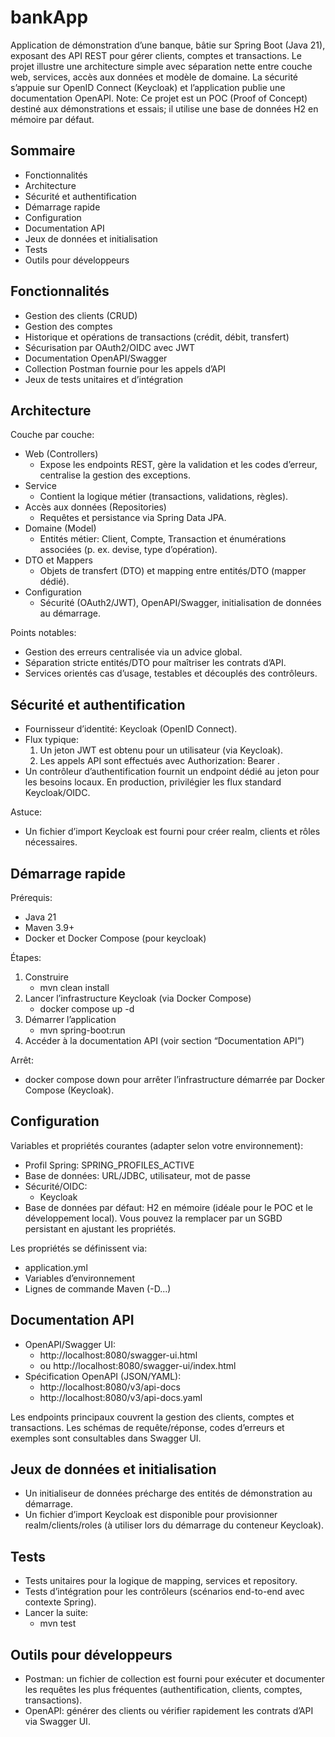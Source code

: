# bankApp

Application de démonstration d’une banque, bâtie sur Spring Boot (Java 21), exposant des API REST pour gérer clients, comptes et transactions. Le projet illustre une architecture simple avec séparation nette entre couche web, services, accès aux données et modèle de domaine. La sécurité s’appuie sur OpenID Connect (Keycloak) et l’application publie une documentation OpenAPI.
Note: Ce projet est un POC (Proof of Concept) destiné aux démonstrations et essais; il utilise une base de données H2 en mémoire par défaut.

## Sommaire
- Fonctionnalités
- Architecture
- Sécurité et authentification
- Démarrage rapide
- Configuration
- Documentation API
- Jeux de données et initialisation
- Tests
- Outils pour développeurs

## Fonctionnalités
- Gestion des clients (CRUD)
- Gestion des comptes 
- Historique et opérations de transactions (crédit, débit, transfert)
- Sécurisation par OAuth2/OIDC avec JWT
- Documentation OpenAPI/Swagger
- Collection Postman fournie pour les appels d’API
- Jeux de tests unitaires et d’intégration

## Architecture

Couche par couche:
- Web (Controllers)
    - Expose les endpoints REST, gère la validation et les codes d’erreur, centralise la gestion des exceptions.
- Service
    - Contient la logique métier (transactions, validations, règles).
- Accès aux données (Repositories)
    - Requêtes et persistance via Spring Data JPA.
- Domaine (Model)
    - Entités métier: Client, Compte, Transaction et énumérations associées (p. ex. devise, type d’opération).
- DTO et Mappers
    - Objets de transfert (DTO) et mapping entre entités/DTO (mapper dédié).
- Configuration
    - Sécurité (OAuth2/JWT), OpenAPI/Swagger, initialisation de données au démarrage.

Points notables:
- Gestion des erreurs centralisée via un advice global.
- Séparation stricte entités/DTO pour maîtriser les contrats d’API.
- Services orientés cas d’usage, testables et découplés des contrôleurs.

## Sécurité et authentification

- Fournisseur d’identité: Keycloak (OpenID Connect).
- Flux typique:
    1) Un jeton JWT est obtenu pour un utilisateur (via Keycloak).
    2) Les appels API sont effectués avec Authorization: Bearer <token>.
- Un contrôleur d’authentification fournit un endpoint dédié au jeton pour les besoins locaux. En production, privilégier les flux standard Keycloak/OIDC.

Astuce:
- Un fichier d’import Keycloak est fourni pour créer realm, clients et rôles nécessaires.

## Démarrage rapide

Prérequis:
- Java 21
- Maven 3.9+
- Docker et Docker Compose (pour keycloak)

Étapes:
1) Construire
    - mvn clean install
2) Lancer l’infrastructure Keycloak (via Docker Compose)
    - docker compose up -d
3) Démarrer l’application
    - mvn spring-boot:run
4) Accéder à la documentation API (voir section “Documentation API”)

Arrêt:
- docker compose down pour arrêter l’infrastructure démarrée par Docker Compose (Keycloak).

## Configuration

Variables et propriétés courantes (adapter selon votre environnement):
- Profil Spring: SPRING_PROFILES_ACTIVE
- Base de données: URL/JDBC, utilisateur, mot de passe
- Sécurité/OIDC:
    - Keycloak
- Base de données par défaut: H2 en mémoire (idéale pour le POC et le développement local). Vous pouvez la remplacer par un SGBD persistant en ajustant les propriétés.

Les propriétés se définissent via:
- application.yml
- Variables d’environnement
- Lignes de commande Maven (-D...)

## Documentation API

- OpenAPI/Swagger UI:
    - http://localhost:8080/swagger-ui.html
    - ou http://localhost:8080/swagger-ui/index.html
- Spécification OpenAPI (JSON/YAML):
    - http://localhost:8080/v3/api-docs
    - http://localhost:8080/v3/api-docs.yaml

Les endpoints principaux couvrent la gestion des clients, comptes et transactions. Les schémas de requête/réponse, codes d’erreurs et exemples sont consultables dans Swagger UI.

## Jeux de données et initialisation

- Un initialiseur de données précharge des entités de démonstration au démarrage.
- Un fichier d’import Keycloak est disponible pour provisionner realm/clients/roles (à utiliser lors du démarrage du conteneur Keycloak).

## Tests

- Tests unitaires pour la logique de mapping, services et repository.
- Tests d’intégration pour les contrôleurs (scénarios end-to-end avec contexte Spring).
- Lancer la suite:
    - mvn test

## Outils pour développeurs

- Postman: un fichier de collection est fourni pour exécuter et documenter les requêtes les plus fréquentes (authentification, clients, comptes, transactions).
- OpenAPI: générer des clients ou vérifier rapidement les contrats d’API via Swagger UI.


